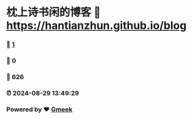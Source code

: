 # 枕上诗书闲的博客 :link: https://hantianzhun.github.io/blog 
### :page_facing_up: [1](https://hantianzhun.github.io/blog/tag.html) 
### :speech_balloon: 0 
### :hibiscus: 626 
### :alarm_clock: 2024-08-29 13:49:29 
### Powered by :heart: [Gmeek](https://github.com/Meekdai/Gmeek)
